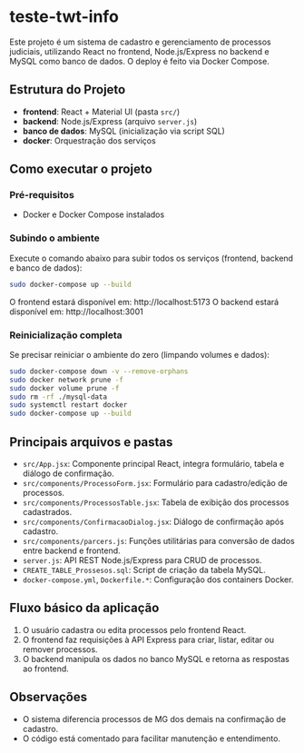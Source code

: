 # teste-twt-info

Este projeto é um sistema de cadastro e gerenciamento de processos judiciais, utilizando React no frontend, Node.js/Express no backend e MySQL como banco de dados. O deploy é feito via Docker Compose.

## Estrutura do Projeto
- **frontend**: React + Material UI (pasta `src/`)
- **backend**: Node.js/Express (arquivo `server.js`)
- **banco de dados**: MySQL (inicialização via script SQL)
- **docker**: Orquestração dos serviços

## Como executar o projeto

### Pré-requisitos
- Docker e Docker Compose instalados

### Subindo o ambiente
Execute o comando abaixo para subir todos os serviços (frontend, backend e banco de dados):
```bash
sudo docker-compose up --build
```

O frontend estará disponível em: http://localhost:5173
O backend estará disponível em: http://localhost:3001

### Reinicialização completa
Se precisar reiniciar o ambiente do zero (limpando volumes e dados):
```bash
sudo docker-compose down -v --remove-orphans
sudo docker network prune -f
sudo docker volume prune -f
sudo rm -rf ./mysql-data
sudo systemctl restart docker
sudo docker-compose up --build
```

## Principais arquivos e pastas
- `src/App.jsx`: Componente principal React, integra formulário, tabela e diálogo de confirmação.
- `src/components/ProcessoForm.jsx`: Formulário para cadastro/edição de processos.
- `src/components/ProcessosTable.jsx`: Tabela de exibição dos processos cadastrados.
- `src/components/ConfirmacaoDialog.jsx`: Diálogo de confirmação após cadastro.
- `src/components/parcers.js`: Funções utilitárias para conversão de dados entre backend e frontend.
- `server.js`: API REST Node.js/Express para CRUD de processos.
- `CREATE_TABLE_Prossesos.sql`: Script de criação da tabela MySQL.
- `docker-compose.yml`, `Dockerfile.*`: Configuração dos containers Docker.

## Fluxo básico da aplicação
1. O usuário cadastra ou edita processos pelo frontend React.
2. O frontend faz requisições à API Express para criar, listar, editar ou remover processos.
3. O backend manipula os dados no banco MySQL e retorna as respostas ao frontend.

## Observações
- O sistema diferencia processos de MG dos demais na confirmação de cadastro.
- O código está comentado para facilitar manutenção e entendimento.